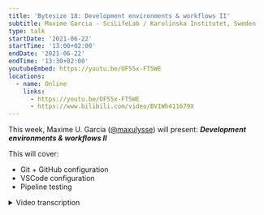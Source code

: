 ```yaml
---
title: 'Bytesize 18: Development environments & workflows II'
subtitle: Maxime Garcia - SciLifeLab / Karolinska Institutet, Sweden
type: talk
startDate: '2021-06-22'
startTime: '13:00+02:00'
endDate: '2021-06-22'
endTime: '13:30+02:00'
youtubeEmbed: https://youtu.be/OF55x-FT5WE
locations:
  - name: Online
    links:
      - https://youtu.be/OF55x-FT5WE
      - https://www.bilibili.com/video/BV1Wh411679X
---
```


This week, Maxime U. Garcia ([@maxulysse](http://github.com/maxulysse/)) will present: _**Development environments & workflows II**_

This will cover:

- Git + GitHub configuration
- VSCode configuration
- Pipeline testing

<details markdown="1"><summary>Video transcription</summary>

:::note
The content has been edited to make it reader-friendly
:::

[0:34](https://youtu.be/OF55x-FT5WE?list=PL3xpfTVZLcNiSvvPWORbO32S1WDJqKp1e&t=34) Hi everyone, the talk today will build on [Bytesize#11](https://nf-co.re/events/2021/bytesize-11-dev-envs-workflows).

[0:45](https://youtu.be/OF55x-FT5WE?list=PL3xpfTVZLcNiSvvPWORbO32S1WDJqKp1e&t=45) I will go over my own best practices for working: the configurations that I use for Git and GitHub. I’ll also cover a little of VSCode Configurations and some local testing as well. This has also been covered by Phil in [Bytesize#11](https://nf-co.re/events/2021/bytesize-11-dev-envs-workflows), and my workflows aren’t that different from his.

[1:23](https://youtu.be/OF55x-FT5WE?list=PL3xpfTVZLcNiSvvPWORbO32S1WDJqKp1e&t=83) But I'd like to issue a disclaimer; what I’m about to describe is what works for me. It’s probably not the best, but it might be useful for some.

[1:37](https://youtu.be/OF55x-FT5WE?list=PL3xpfTVZLcNiSvvPWORbO32S1WDJqKp1e&t=97) So here are some of my best practices for working. I spend 20 minutes each morning on email and Slack; I would encourage you to use an email filter and for Slack I recently discovered that you can set your preferences to see all your unread messages at once. I really like that and it helps me save time. I also try to stand up for five minutes every hour and take a short walk around the apartment, drink some water, and stretch a little. I think it’s important. When I really want to focus on my coding, I avoid being distracted by muting all my conversations on Slack. It’s also important to take a break when you need one.

[4:52](https://youtu.be/OF55x-FT5WE?list=PL3xpfTVZLcNiSvvPWORbO32S1WDJqKp1e&t=292) To follow what was presented in [Bytesize#11](https://nf-co.re/events/2021/bytesize-11-dev-envs-workflows), I’ll cover how to set up your own fork on GitHub, configure your local clone, work on other people’s code and pull in updates.

[5:09](https://youtu.be/OF55x-FT5WE?list=PL3xpfTVZLcNiSvvPWORbO32S1WDJqKp1e&t=309) I use the GitHub command line. Let’s say that I’ve forked the pipeline. What I usually do is to append the name of the original directory to my fork, so that I can trace it back if I need to. If I’d like to check the code, I use the GitHub command line interface. I copy the path and go to my workspace folder and then clone it. An advantage of using the GitHub command line interface is that the remote is already configured. This makes it easy.

[6:26](https://youtu.be/OF55x-FT5WE?list=PL3xpfTVZLcNiSvvPWORbO32S1WDJqKp1e&t=386) Then if I’m doing some actual work. I use `zsh` on my terminal so that I know which branch I am on (I’m on `dev` here). When I start working on a new feature, I do `git checkout -b` on the branch I am working on and then specify my new feature. This takes me to that branch, and I work on my branch where I’m now going to modify a file. Let’s head to VSCode, take a look at the pipeline, then head to the CHANGELOG.md, and make some small changes. I’m happy with the modification. So now I go back to the command line and say `git add` followed by the name of the file. Then I commit with the message `git commit -m` and add the feature (“feat:”) to update the file name (`CHANGELOG.md` in this case). I specify “feat:” if I’ve done something, “fix:” if I’ve fixed something, “chores:” if I had to do something. Then if I want to push, I use `git push -u origin` with the name of the branch. So that’s it. My branch should now be available on GitHub. You can also automatically create your PR in the GitHub command line interface with `gh pr create`. That’s quite fun and it’s really useful to make a PR like I needed to do when I updated the social media images for the different pipelines. You need to specify the base branch `--base dev`, a title `--title` for example “test”, and you can specify a `--body` for the message for example “testing something, do not merge”. When I do that, it asks me where I’d like to make the repository, and I add that information.

[10:40](https://youtu.be/OF55x-FT5WE?list=PL3xpfTVZLcNiSvvPWORbO32S1WDJqKp1e&t=640) So if I want to make some tiny modifications, then I do that directly on the GitHub interface. Let’s look at updating an event on the nf-core website; specifically to remove a zoom link for one of the bytesize talks. So I just remove the link, and write a meaningful commit message. GitHub automatically names the branch with your GitHub login ID and patch - x where x is a number. I usually change that to reflect the branch I am creating a patch for, so in this case my patch would be called “maxulysse-bytesize18”. I then click on 'propose change', ask for it to be reviewed and create a pull request. So you can do a lot directly on the GitHub interface and it’s quite convenient.

[12:51](https://youtu.be/OF55x-FT5WE?list=PL3xpfTVZLcNiSvvPWORbO32S1WDJqKp1e&t=771) Now let’s see what I do if I want to keep the code up-to-date locally. I first do `git status` to check for uncommitted changes, and then `git pull` to check if there are updates. I also like to do `git fetch upstream` and `git merge upstream/dev`. If I make some changes and then do `git push`, then the branch will be up to date. If I now go to my branch (on the GitHub interface), then I see that it isn’t updated. So I click on `fetch upstream` and then `fetch and merge`. You can also do that on PR, and I would really recommend that there.

[14:56](https://youtu.be/OF55x-FT5WE?list=PL3xpfTVZLcNiSvvPWORbO32S1WDJqKp1e&t=897) Now for some best practice and useful plugins on VSCode.

[15:06](https://youtu.be/OF55x-FT5WE?list=PL3xpfTVZLcNiSvvPWORbO32S1WDJqKp1e&t=906) I organise VSCode is by having a big workspace folder, and if I want to work on several different things in multiple repositories, I have it all in the same workspace. But if I want to work with just one specific folder, then I open that workspace. For example the Sarek workspace which just has the code for Sarek. This allows me to focus.

[16:27](https://youtu.be/OF55x-FT5WE?list=PL3xpfTVZLcNiSvvPWORbO32S1WDJqKp1e&t=987) So that covers how I work with VSCode. I try to do things one project at a time. But you should do what works best for you.

[16:52](https://youtu.be/OF55x-FT5WE?list=PL3xpfTVZLcNiSvvPWORbO32S1WDJqKp1e&t=1012) I don’t really have any specific recommendations for a plugin.

[17:40](https://youtu.be/OF55x-FT5WE?list=PL3xpfTVZLcNiSvvPWORbO32S1WDJqKp1e&t=1060) So now let’s talk about how to run tests locally. I essentially do more or less the same as was described in [Bytesize#11](https://nf-co.re/events/2021/bytesize-11-dev-envs-workflows). Let’s use the sarek pipeline here. I run the tests that I’m doing in the GitHub command line, for instance, I am currently working on annotation on the DSL2 branch, so I run a test that’s specific for annotation. So I run the command line to see if it is working, then I wait for Nextflow to start. We will see this test running in the CI on GitHub actions. After last week’s talk ([Bytesize#17](https://nf-co.re/events/2021/bytesize-17-pytest-workflow)), I started working on adding tests for specific sub-workflow or for the whole pipeline. So if I look here at my test, I can run the same test separately with a specific tag. So in the command line, I go `pytest --tag annotation --kwd` if I want to run all the tests or `pytest --tag vep --kwd` for a vep test. It’s easy to have this set up and running once you have pytest installed. I also always run it in the command line first to check that it runs like I expect it to and then run it on pytest with the specific tags.

[21:12](https://youtu.be/OF55x-FT5WE?list=PL3xpfTVZLcNiSvvPWORbO32S1WDJqKp1e&t=1272) I tend to listen to music if I am having difficulty focussing. We have a [dedicated playlist on Spotify](https://open.spotify.com/playlist/6LyhtB3bllSwNbK9iDNVgH?si=da2dd5f0b6134b7b) if you’d like to listen there. Also please feel free to add more music there if you’d like. It’s a collaborative playlist!

[22:05](https://youtu.be/OF55x-FT5WE?list=PL3xpfTVZLcNiSvvPWORbO32S1WDJqKp1e&t=1325) I would like to thank you for listening, the institutes and funding agencies that I am supported by, and all the institutions that contribute to nf-core. For more of a background on what I discussed today, please refer to [Bytesize#4](https://nf-co.re/events/2021/bytesize-4-github-contribution-basics), [Bytesize#11](https://nf-co.re/events/2021/bytesize-11-dev-envs-workflows), and [Bytesize#17](https://nf-co.re/events/2021/bytesize-17-pytest-workflow).

</details>
